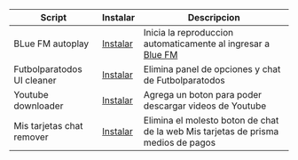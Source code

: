 | Script | Instalar | Descripcion |
| ------ | ------- | ------- | 
| BLue FM autoplay | [Instalar](https://github.com/zeeh1975/UserScripts/raw/main/BlueFM%20autoplay.user.js) | Inicia la reproduccion automaticamente al ingresar a [Blue FM](https://bluefm.com.ar/) |
| Futbolparatodos UI cleaner | [Instalar](https://github.com/zeeh1975/UserScripts/raw/main/futbolparatodos%20UI%20cleaner.user.js) | Elimina panel de opciones y chat de Futbolparatodos |
| Youtube downloader | [Instalar](https://github.com/zeeh1975/UserScripts/raw/main/Youtube%20download%20redirector.user.js) | Agrega un boton para poder descargar videos de Youtube |
| Mis tarjetas chat remover | [Instalar](https://github.com/zeeh1975/UserScripts/blob/main/mistarjetas%20prismamediosdepago%20chat%20remove.user.js) | Elimina el molesto boton de chat de la web Mis tarjetas de prisma medios de pagos |
 
 
